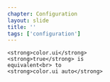 ```yaml
---
chapter: Configuration
layout: slide
title: ''
tags: ['configuration']
---
```


<div class="sticky">
	<span><i class="icon-lightbulb"> </i></span>

	<strong>color.ui</strong>
	<strong>true</strong> is
	equivalent<br> to 
	<strong>color.ui auto</strong>
</div>